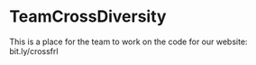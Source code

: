 # TeamCrossDiversity
This is a place for the team to work on the code for our website: bit.ly/crossfrl

